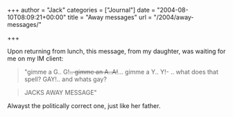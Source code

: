 +++
author = "Jack"
categories = ["Journal"]
date = "2004-08-10T08:09:21+00:00"
title = "Away messages"
url = "/2004/away-messages/"

+++

Upon returning from lunch, this message, from my daughter, was waiting for me on my IM client:

> 
> 
> "gimme a G.. G!<del>.. gimme an A..A!</del>&#8230; gimme a Y.. Y!- .. what does that spell? GAY!.. and whats gay?
  
> 
  
> JACKS AWAY MESSAGE"
> 
> 

Alwayst the politically correct one, just like her father.
